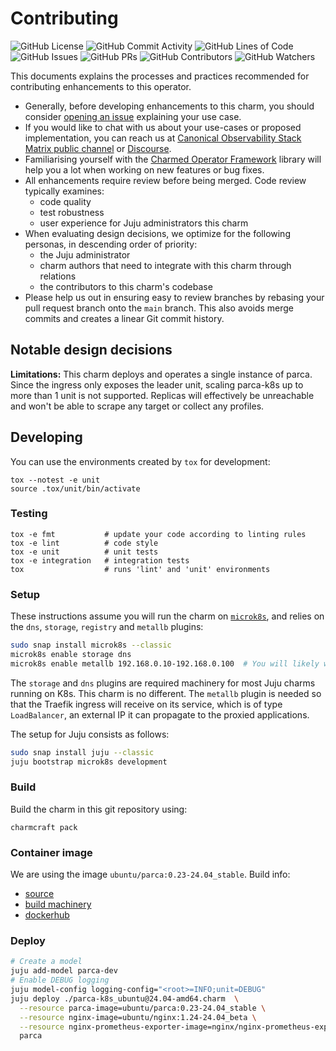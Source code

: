 # Contributing

![GitHub License](https://img.shields.io/github/license/canonical/parca-k8s-operator)
![GitHub Commit Activity](https://img.shields.io/github/commit-activity/y/canonical/parca-k8s-operator)
![GitHub Lines of Code](https://img.shields.io/tokei/lines/github/canonical/parca-k8s-operator)
![GitHub Issues](https://img.shields.io/github/issues/canonical/parca-k8s-operator)
![GitHub PRs](https://img.shields.io/github/issues-pr/canonical/parca-k8s-operator)
![GitHub Contributors](https://img.shields.io/github/contributors/canonical/parca-k8s-operator)
![GitHub Watchers](https://img.shields.io/github/watchers/canonical/parca-k8s-operator?style=social)

This documents explains the processes and practices recommended for contributing enhancements to this operator.

- Generally, before developing enhancements to this charm, you should consider [opening an issue](https://github.com/canonical/parca-k8s-operator/issues) explaining your use case.
- If you would like to chat with us about your use-cases or proposed implementation, you can reach us at [Canonical Observability Stack Matrix public channel](https://matrix.to/#/#cos:ubuntu.com) or [Discourse](https://discourse.charmhub.io/).
- Familiarising yourself with the [Charmed Operator Framework](https://juju.is/docs/sdk) library will help you a lot when working on new features or bug fixes.
- All enhancements require review before being merged. Code review typically examines:
  - code quality
  - test robustness
  - user experience for Juju administrators this charm
- When evaluating design decisions, we optimize for the following personas, in descending order of priority:
  - the Juju administrator
  - charm authors that need to integrate with this charm through relations
  - the contributors to this charm's codebase
- Please help us out in ensuring easy to review branches by rebasing your pull request branch onto the `main` branch. This also avoids merge commits and creates a linear Git commit history.

## Notable design decisions

**Limitations:** 
This charm deploys and operates a single instance of parca. Since the ingress only exposes the leader unit, scaling parca-k8s up to more than 1 unit is not supported. Replicas will effectively be unreachable and won't be able to scrape any target or collect any profiles. 


## Developing

You can use the environments created by `tox` for development:

```shell
tox --notest -e unit
source .tox/unit/bin/activate
```

### Testing

```shell
tox -e fmt           # update your code according to linting rules
tox -e lint          # code style
tox -e unit          # unit tests
tox -e integration   # integration tests
tox                  # runs 'lint' and 'unit' environments
```

### Setup

These instructions assume you will run the charm on [`microk8s`](https://microk8s.io), and relies on the `dns`, `storage`, `registry` and `metallb` plugins:

```sh
sudo snap install microk8s --classic
microk8s enable storage dns
microk8s enable metallb 192.168.0.10-192.168.0.100  # You will likely want to change these IP ranges
```

The `storage` and `dns` plugins are required machinery for most Juju charms running on K8s.
This charm is no different.
The `metallb` plugin is needed so that the Traefik ingress will receive on its service, which is of type `LoadBalancer`, an external IP it can propagate to the proxied applications.

The setup for Juju consists as follows:

```sh
sudo snap install juju --classic
juju bootstrap microk8s development
```

### Build

Build the charm in this git repository using:

```shell
charmcraft pack
```

### Container image

We are using the image `ubuntu/parca:0.23-24.04_stable`. Build info:
- [source](https://github.com/canonical/parca-rock)
- [build machinery](https://github.com/canonical/oci-factory)
- [dockerhub](https://hub.docker.com/r/ubuntu/parca)

### Deploy

```sh
# Create a model
juju add-model parca-dev
# Enable DEBUG logging
juju model-config logging-config="<root>=INFO;unit=DEBUG"
juju deploy ./parca-k8s_ubuntu@24.04-amd64.charm  \
  --resource parca-image=ubuntu/parca:0.23-24.04_stable \
  --resource nginx-image=ubuntu/nginx:1.24-24.04_beta \
  --resource nginx-prometheus-exporter-image=nginx/nginx-prometheus-exporter:1.1.0  \
  parca
```
